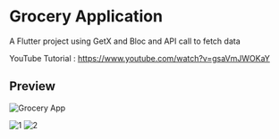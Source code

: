 # Grocery Application

A Flutter project using GetX and Bloc and API call to fetch data

YouTube Tutorial : https://www.youtube.com/watch?v=gsaVmJWOKaY

## Preview
![Grocery App](https://user-images.githubusercontent.com/64202952/172621606-d1da764e-dabc-4e5a-b717-c9a28ef7f9c6.png)

![1](https://user-images.githubusercontent.com/64202952/172196508-c1929b98-34a1-497e-b318-53d015d7662d.png) ![2](https://user-images.githubusercontent.com/64202952/172614423-12a583fa-cc02-4c08-a94a-9e7482f312f7.png)
